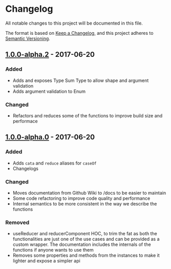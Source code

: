 # Changelog
All notable changes to this project will be documented in this file.

The format is based on [Keep a Changelog](https://keepachangelog.com/en/1.0.0/),
and this project adheres to [Semantic Versioning](https://semver.org/spec/v2.0.0.html).


## [1.0.0-alpha.2] - 2017-06-20
### Added
- Adds and exposes Type Sum Type to allow shape and argument validation
- Adds argument validation to Enum

### Changed
- Refactors and reduces some of the functions to improve build size and performace

## [1.0.0-alpha.0] - 2017-06-20
### Added
- Adds `cata` and `reduce` aliases for `caseOf`
- Changelogs

### Changed
- Moves documentation from Github Wiki to /docs to be easier to maintain
- Some code refactoring to improve code quality and performance
- Internal semantics to be more consistent in the way we describe the functions

### Removed
- useReducer and reducerComponent HOC, to trim the fat as both the functionalities are just one of the use cases and can be provided as a custom wrapper. The documentation includes the internals of the functions if anyone wants to use them
- Removes some properties and methods from the instances to make it lighter and expose a simpler api

[1.0.0-alpha.2]: https://github.com/phenax/enum-fp/compare/v1.0.0-alpha.0...v1.0.0-alpha.2
[1.0.0-alpha.0]: https://github.com/phenax/enum-fp/compare/v0.5.0...v1.0.0-alpha.0
